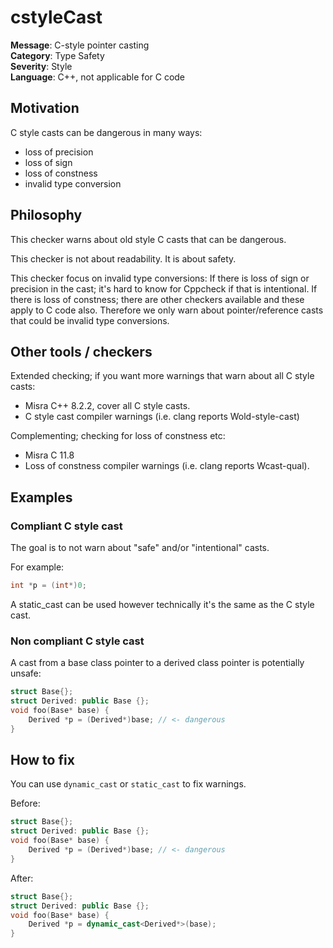 
# cstyleCast

**Message**: C-style pointer casting<br/>
**Category**: Type Safety<br/>
**Severity**: Style<br/>
**Language**: C++, not applicable for C code

## Motivation

C style casts can be dangerous in many ways:
 * loss of precision
 * loss of sign
 * loss of constness
 * invalid type conversion

## Philosophy

This checker warns about old style C casts that can be dangerous.

This checker is not about readability. It is about safety.

This checker focus on invalid type conversions:
If there is loss of sign or precision in the cast; it's hard to know for Cppcheck if that is intentional.
If there is loss of constness; there are other checkers available and these apply to C code also.
Therefore we only warn about pointer/reference casts that could be invalid type conversions.

## Other tools / checkers

Extended checking; if you want more warnings that warn about all C style casts:
 * Misra C++ 8.2.2, cover all C style casts.
 * C style cast compiler warnings (i.e. clang reports Wold-style-cast)

Complementing; checking for loss of constness etc:
 * Misra C 11.8
 * Loss of constness compiler warnings (i.e. clang reports Wcast-qual).

## Examples

### Compliant C style cast

The goal is to not warn about "safe" and/or "intentional" casts.

For example:
```cpp
int *p = (int*)0;
```
A static_cast can be used however technically it's the same as the C style cast.

### Non compliant C style cast

A cast from a base class pointer to a derived class pointer is potentially unsafe:
```cpp
struct Base{};
struct Derived: public Base {};
void foo(Base* base) {
    Derived *p = (Derived*)base; // <- dangerous
}
```

## How to fix

You can use `dynamic_cast` or `static_cast` to fix warnings.

Before:
```cpp
struct Base{};
struct Derived: public Base {};
void foo(Base* base) {
    Derived *p = (Derived*)base; // <- dangerous
}
```

After:
```cpp
struct Base{};
struct Derived: public Base {};
void foo(Base* base) {
    Derived *p = dynamic_cast<Derived*>(base);
}
```
